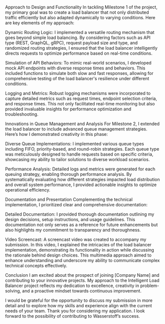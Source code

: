 Approach to Design and Functionality
In tackling Milestone 1 of the project, my primary goal was to create a load balancer that not only distributed traffic efficiently but also adapted dynamically to varying conditions. Here are key elements of my approach:

Dynamic Routing Logic: I implemented a versatile routing mechanism that goes beyond simple load balancing. By considering factors such as API type (REST, GraphQL, gRPC), request payload size and type, and randomized routing strategies, I ensured that the load balancer intelligently directs requests to optimize performance based on real-time conditions.

Simulation of API Behaviors: To mimic real-world scenarios, I developed mock API endpoints with diverse response times and behaviors. This included functions to simulate both slow and fast responses, allowing for comprehensive testing of the load balancer's resilience under different conditions.

Logging and Metrics: Robust logging mechanisms were incorporated to capture detailed metrics such as request times, endpoint selection criteria, and response times. This not only facilitated real-time monitoring but also provided invaluable insights for performance optimization and troubleshooting.

Innovations in Queue Management and Analysis
For Milestone 2, I extended the load balancer to include advanced queue management strategies. Here’s how I demonstrated creativity in this phase:

Diverse Queue Implementations: I implemented various queue types including FIFO, priority-based, and round-robin strategies. Each queue type was meticulously designed to handle requests based on specific criteria, showcasing my ability to tailor solutions to diverse workload scenarios.

Performance Analysis: Detailed logs and metrics were generated for each queuing strategy, enabling thorough performance analysis. By systematically evaluating how different strategies impacted load distribution and overall system performance, I provided actionable insights to optimize operational efficiency.

Documentation and Presentation
Complementing the technical implementation, I prioritized clear and comprehensive documentation:

Detailed Documentation: I provided thorough documentation outlining my design decisions, setup instructions, and usage guidelines. This documentation not only serves as a reference for future enhancements but also highlights my commitment to transparency and thoroughness.

Video Screencast: A screencast video was created to accompany my submission. In this video, I explained the intricacies of the load balancer implementation, demonstrating its functionality in action while discussing the rationale behind design choices. This multimedia approach aimed to enhance understanding and underscore my ability to communicate complex technical concepts effectively.

Conclusion
I am excited about the prospect of joining [Company Name] and contributing to your innovative projects. My approach to the Intelligent Load Balancer project reflects my dedication to excellence, creativity in problem-solving, and a proactive mindset towards continuous improvement.

I would be grateful for the opportunity to discuss my submission in more detail and to explore how my skills and experience align with the current needs of your team. Thank you for considering my application. I look forward to the possibility of contributing to Wasserstoff’s success.